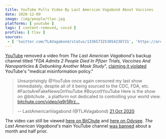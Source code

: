 ```yaml
---
title: YouTube Pulls Video By Last American Vagabond About Vaccines
date: 2020-12-09
image: /img/people/tlav.jpg
platforms: [ youtube ]
tags: [ content-removed, covid ]
profiles: [ tlav ]
sources:
 - [ 'twitter.com/TLAVagabond/status/1336573253054238721', 'https://archive.is/ooNND' ]
---
```


[YouTube](/youtube/) removed a video from _The Last American Vagabond's_ backup
channel titled "_FDA Admits 2 People Died In Pfizer Trials, Vaccines And
Nanoparticles & Debunking Another Mask Study_", [claiming it
violated](notice.jpg) YouTube's "medical misinformation policy."

> Unsurprisingly @YouTube once again censored my last show immediately, despite
> all of it being sourced to the CDC, FDA, etc. #FactsAreFakeNewsOnYouTube
> #BoycottYouTube Here is the show on @bitchute , a platform not dedicated to
> controlling your world view.
> [bitchute.com/video/jq9r5Rrz...](https://www.bitchute.com/video/jq9r5Rrz1Fq6/)
>
> -- LastAmericanVagabond (@TLAVagabond) [21 Oct 2020](https://archive.is/FJerQ)

The video can still be viewed [here on
BitChute](https://www.bitchute.com/video/jq9r5Rrz1Fq6/) and [here on
Odysee](https://odysee.com/@TLAVagabond:5/2020-12-08-16-48-58:5). _The Last
American Vagabond's_ main YouTube channel [was
banned](/events/youtube-bans-the-last-american-vagabond/) about a month and
half prior.
